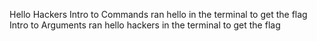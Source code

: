 Hello Hackers
Intro to Commands
ran hello in the terminal to get the flag
Intro to Arguments
ran hello hackers in the terminal to get the flag
